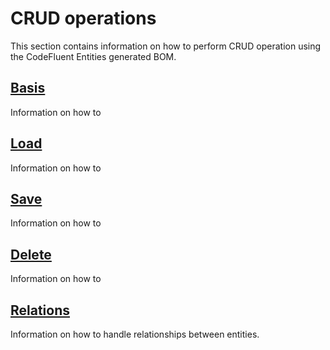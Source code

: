 # CRUD operations

This section contains information on how to perform CRUD operation using the CodeFluent Entities generated BOM.

## [Basis](development-guide/basis.md)

Information on how to

## [Load](development-guide/load.md)

Information on how to

## [Save](development-guide/save.md)

Information on how to

## [Delete](development-guide/delete.md)

Information on how to

## [Relations](development-guide/relations.md)

Information on how to handle relationships between entities.